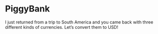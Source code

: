 # PiggyBank
I just returned from a trip to South America and you came back with three different kinds of currencies. Let’s convert them to USD!
